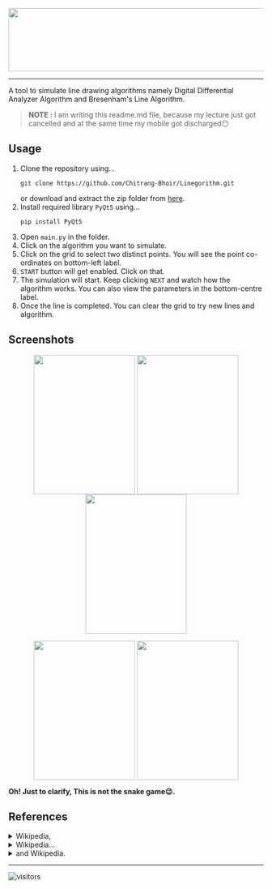 <p align="center">
<img align="center" width="537" height="125" src='https://github.com/Chitrang-Bhoir/Linegorithm/blob/main/logo.png'>
</p>

---
A tool to simulate line drawing algorithms namely Digital Differential Analyzer Algorithm and Bresenham's Line Algorithm.

>**NOTE :** I am writing this readme.md file, because my lecture just got cancelled and at the same time my mobile got discharged:no_mouth:

## Usage
1. Clone the repository using... 
    ```shell
    git clone https://github.com/Chitrang-Bhoir/Linegorithm.git
    ```
   or download and extract the zip folder from [here](https://github.com/Chitrang-Bhoir/Linegorithm).
2. Install required library `PyQt5` using...
    ```shell
    pip install PyQt5
    ```
3. Open `main.py` in the folder.
4. Click on the algorithm you want to simulate.
5. Click on the grid to select two distinct points. You will see the point co-ordinates on bottom-left label.
6. `START` button will get enabled. Click on that.
7. The simulation will start. Keep clicking `NEXT` and watch how the algorithm works. You can also view the parameters in the bottom-centre label.
8. Once the line is completed. You can clear the grid to try new lines and algorithm.

## Screenshots
<p align="center">
<img align="center" width="200" height="275" src='https://github.com/Chitrang-Bhoir/Linegorithm/blob/main/ss/initwin.png'>
<img align="center" width="200" height="275" src='https://github.com/Chitrang-Bhoir/Linegorithm/blob/main/ss/selpt1.png'>
<img align="center" width="200" height="275" src='https://github.com/Chitrang-Bhoir/Linegorithm/blob/main/ss/selpt2.png'>
<p>
<p align="center">
<img align="center" width="200" height="275" src='https://github.com/Chitrang-Bhoir/Linegorithm/blob/main/ss/midway.png'>
<img align="center" width="200" height="275" src='https://github.com/Chitrang-Bhoir/Linegorithm/blob/main/ss/line.png'>
  
__Oh! Just to clarify, This is not the snake game:wink:.__
</p>

## References
<details>
  <summary>Wikipedia,</summary>
  https://en.wikipedia.org/wiki/Line_drawing_algorithm
</details>
<details>
  <summary>Wikipedia...</summary>
  https://en.wikipedia.org/wiki/Digital_differential_analyzer_(graphics_algorithm)
</details>
<details>
  <summary>and Wikipedia.</summary>
  https://en.wikipedia.org/wiki/Bresenham%27s_line_algorithm
</details>

---
![visitors](https://visitor-badge.glitch.me/badge?page_id=chitrang-bhoir.linegorithm&left_color=#1c1c1c&right_color=#00ad37)  
